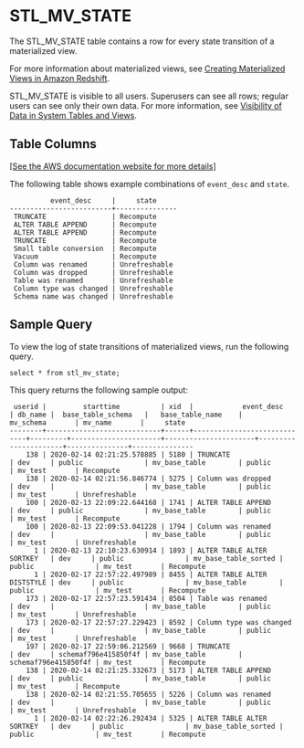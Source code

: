# STL\_MV\_STATE<a name="r_STL_MV_STATE"></a>

The STL\_MV\_STATE table contains a row for every state transition of a materialized view\. 

For more information about materialized views, see [Creating Materialized Views in Amazon Redshift](materialized-view-overview.md)\.

STL\_MV\_STATE is visible to all users\. Superusers can see all rows; regular users can see only their own data\. For more information, see [Visibility of Data in System Tables and Views](c_visibility-of-data.md)\.

## Table Columns<a name="r_STL_MV_STATE-table-columns"></a>

[\[See the AWS documentation website for more details\]](http://docs.aws.amazon.com/redshift/latest/dg/r_STL_MV_STATE.html)

The following table shows example combinations of `event_desc` and `state`\.

```
          event_desc     |     state
-------------------------+---------------
 TRUNCATE                | Recompute
 ALTER TABLE APPEND      | Recompute
 ALTER TABLE APPEND      | Recompute
 TRUNCATE                | Recompute
 Small table conversion  | Recompute
 Vacuum                  | Recompute
 Column was renamed      | Unrefreshable
 Column was dropped      | Unrefreshable
 Table was renamed       | Unrefreshable
 Column type was changed | Unrefreshable
 Schema name was changed | Unrefreshable
```

## Sample Query<a name="r_STL_MV_STATE-sample-query"></a>

To view the log of state transitions of materialized views, run the following query\. 

```
select * from stl_mv_state;
```

This query returns the following sample output: 

```
 userid |         starttime          | xid  |            event_desc       | db_name |  base_table_schema   |   base_table_name    |      mv_schema       | mv_name       |     state
--------+----------------------------+------+-----------------------------+---------+----------------------+----------------------+----------------------+---------------+---------------
    138 | 2020-02-14 02:21:25.578885 | 5180 | TRUNCATE                    | dev     | public               | mv_base_table        | public               | mv_test       | Recompute
    138 | 2020-02-14 02:21:56.846774 | 5275 | Column was dropped          | dev     |                      | mv_base_table        | public               | mv_test       | Unrefreshable
    100 | 2020-02-13 22:09:22.644168 | 1741 | ALTER TABLE APPEND          | dev     | public               | mv_base_table        | public               | mv_test       | Recompute
    100 | 2020-02-13 22:09:53.041228 | 1794 | Column was renamed          | dev     |                      | mv_base_table        | public               | mv_test       | Unrefreshable
      1 | 2020-02-13 22:10:23.630914 | 1893 | ALTER TABLE ALTER SORTKEY   | dev     | public               | mv_base_table_sorted | public               | mv_test       | Recompute
      1 | 2020-02-17 22:57:22.497989 | 8455 | ALTER TABLE ALTER DISTSTYLE | dev     | public               | mv_base_table        | public               | mv_test       | Recompute
    173 | 2020-02-17 22:57:23.591434 | 8504 | Table was renamed           | dev     |                      | mv_base_table        | public               | mv_test       | Unrefreshable
    173 | 2020-02-17 22:57:27.229423 | 8592 | Column type was changed     | dev     |                      | mv_base_table        | public               | mv_test       | Unrefreshable
    197 | 2020-02-17 22:59:06.212569 | 9668 | TRUNCATE                    | dev     | schemaf796e415850f4f | mv_base_table        | schemaf796e415850f4f | mv_test       | Recompute
    138 | 2020-02-14 02:21:25.332673 | 5173 | ALTER TABLE APPEND          | dev     | public               | mv_base_table        | public               | mv_test       | Recompute
    138 | 2020-02-14 02:21:55.705655 | 5226 | Column was renamed          | dev     |                      | mv_base_table        | public               | mv_test       | Unrefreshable
      1 | 2020-02-14 02:22:26.292434 | 5325 | ALTER TABLE ALTER SORTKEY   | dev     | public               | mv_base_table_sorted | public               | mv_test       | Recompute
```